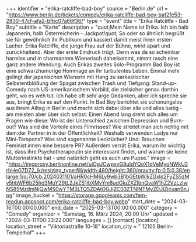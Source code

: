 +++
identifier = "erika-ratcliffe-bad-boy"
source = "Berlin.de"
url = "https://www.berlin.de/tickets/comedy/erika-ratcliffe-bad-boy-baf2fe53-2830-47cf-afa2-bfbc07a66f36/"
type = "event"
title = "Erika Ratcliffe - Bad Boy"
subtitle = "Karte"
description = "quot;Mein Name ist Erika. Ich bin halb Japanerin, halb Österreicherin - Jackpot!quot; So oder so ähnlich begrüßt sie für gewöhnlich ihr Publikum und kassiert damit meist ihren ersten Lacher.
Erika Ratcliffe, die junge Frau auf der Bühne, wirkt apart und zurückhaltend. Aber der erste Eindruck trügt. Denn was da so scheinbar harmlos und in charmantem Wienerisch daherkommt, nimmt rasch eine ganz andere Wendung.
Auch Erikas zweites Solo-Programm Bad Boy ist eine schwarzhumorige  Hommage an ihr turbulentes Leben. Einmal mehr gelingt der japanischen  Wienerin mit Hang zu sarkastischer Selbstentblößung der Spagat zwischen  Trash und Tiefgang: Stand-up-Comedy nach US-amerikanischem Vorbild, die  zielsicher genau dorthin geht, wo es weh tut. Ich habe oft sehr arge  Gedanken, aber ich spreche sie aus, bringt Erika es auf den Punkt.
In Bad Boy berichtet sie schonungslos aus ihrem Alltag in Berlin  und macht sich dabei über alle und alles lustig - am meisten aber über  sich selbst. Einen Abend lang dreht sich alles um Fragen wie diese: Wo  ist der Unterschied zwischen Depression und Burn-out? Was sind die  Vorteile eines Filmrisses? Wie streitet man sich richtig mit dem:der  Partner:in in der Öffentlichkeit? Weshalb verwenden Ladys nur  Mini-Tampons? Was sind sogenannte Lecktücher? Und: Brauchen  Feminist:innen eine bessere PR? Außerdem verrät Erika, warum ihr wichtig  ist, dass ihre Psychotherapeutin sie interessant findet, und warum sie  keine Mutterinstinkte hat - und natürlich geht es auch um Pupse."
image = "https://imgproxy.berlinonline.net/uiOgJCwpxvG8uIdYQoX1dVeMyoNWkU2rhHeG7D72_lk/resizing_type:fill/width:480/height:360/gravity:fp:0.5:0.38/enlarge:1/q:70/cb:2024031101/aHR0cHM6Ly9wb3B1bGEtbWlkZGxld2FyZS5zMy5hbWF6b25hd3MuY29tL2JkZS1jbXMvYm8udGIuZXZlbnQvaW1hZ2VzLzIwNS85MzdmNjQwMS0wYTM3LTQ5ZDAtOGJjZC03ZTNlNTMyZDJlZjcuanBn.jpg"
image_bucket = "https://storage.googleapis.com/fem-readup.appspot.com/erika-ratcliffe-bad-boy.webp"
start_date = "2024-03-16T00:00:00.000"
end_date = "2025-03-13T00:00:00.000"
category = "Comedy"
organizer = "Samstag, 16. März 2024, 20:00 Uhr"
updated = "2024-03-11T00:33:22.000"
languages = []
[contact]
[location]
location_street = "Viktoriastraße 10-18"
location_city = " 12105 Berlin-Tempelhof"
+++